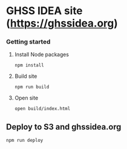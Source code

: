 # GHSS IDEA site (https://ghssidea.org)
### Getting started
1. Install Node packages
    ```
    npm install
    ```
1. Build site
    ```
    npm run build
    ```
1. Open site
    ```
    open build/index.html
    ```
## Deploy to S3 and ghssidea.org
```
npm run deploy
```
